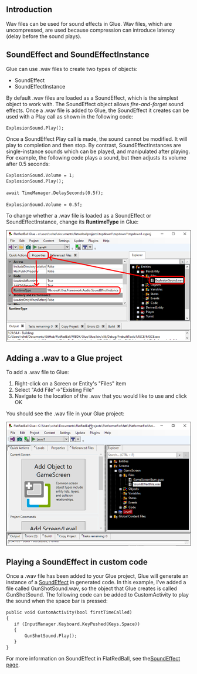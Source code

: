 ## Introduction

Wav files can be used for sound effects in Glue. Wav files, which are uncompressed, are used because compression can introduce latency (delay before the sound plays).

## SoundEffect and SoundEffectInstance

Glue can use .wav files to create two types of objects:

-   SoundEffect
-   SoundEffectInstance

By default .wav files are loaded as a SoundEffect, which is the simplest object to work with. The SoundEffect object allows *fire-and-forget* sound effects. Once a .wav file is added to Glue, the SoundEffect it creates can be used with a Play call as shown in the following code:

    ExplosionSound.Play();

Once a SoundEffect Play call is made, the sound cannot be modified. It will play to completion and then stop. By contrast, SoundEffectInstances are single-instance sounds which can be played, and manipulated after playing. For example, the following code plays a sound, but then adjusts its volume after 0.5 seconds:

    ExplosionSound.Volume = 1;
    ExplosionSound.Play();

    await TimeManager.DelaySeconds(0.5f);

    ExplosionSound.Volume = 0.5f;

To change whether a .wav file is loaded as a SoundEffect or SoundEffectInstance, change its **RuntimeType** in Glue:

![](/media/2021-09-img_6150ca47f1f0d.png)

## Adding a .wav to a Glue project

To add a .wav file to Glue:

1.  Right-click on a Screen or Entity's "Files" item
2.  Select "Add File"-\>"Existing File"
3.  Navigate to the location of the .wav that you would like to use and click OK

You should see the .wav file in your Glue project:

![](/media/2021-02-img_603bcad7e65c9.png)

## Playing a SoundEffect in custom code

Once a .wav file has been added to your Glue project, Glue will generate an instance of a [SoundEffect](http://msdn.microsoft.com/en-us/library/microsoft.xna.framework.audio.soundeffect.aspx) in generated code. In this example, I've added a file called GunShotSound.wav, so the object that Glue creates is called GunShotSound. The following code can be added to CustomActivity to play the sound when the space bar is pressed:

    public void CustomActivity(bool firstTimeCalled)
    {
       if (InputManager.Keyboard.KeyPushed(Keys.Space))
       {
           GunShotSound.Play();
       }
    }

For more information on SoundEffect in FlatRedBall, see the[SoundEffect page](/documentation/api/microsoft-xna-framework/microsoft-xna-framework-audio/microsoft-xna-framework-audio-soundeffect.md).
